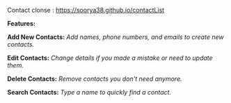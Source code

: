 Contact clonse : https://soorya38.github.io/contactList

<strong>Features:</strong>

<strong>Add New Contacts:</strong>
<i>Add names, phone numbers, and emails to create new contacts.</i><br>

<strong>Edit Contacts:</strong>
<i>Change details if you made a mistake or need to update them.</i><br>

<strong>Delete Contacts:</strong>
<i>Remove contacts you don't need anymore.</i><br>

<strong>Search Contacts:</strong>
<i>Type a name to quickly find a contact.</i><br>
